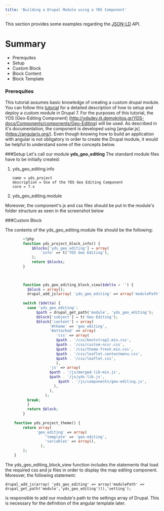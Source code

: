 ```yaml
---
title: 'Building a Drupal Module using a YDS Component'
---
```


This section provides some examples regarding the [JSON-LD](http://json-ld.org/) API.

Summary
=======
- Prerequites
- Setup
- Custom Block
- Block Content
- Block Template

### Prerequites
This tutorial assumes basic knowledge of creating a custom drupal module. You can follow this [tutorial](https://www.drupal.org/node/1074360) for a detailed description of how to setup and deploy a custom module in Drupal 7.
For the purposes of this tutorial, the YDS [Geo-Editing Component] (http://ydsdev.iit.demokritos.gr/YDS-docs/Components/components/Geo-Editing) will be used. As described in it's documentation, the component is developed using [angular.js] (https://angularjs.org/). Even though knowing how to build an application with angular is not obligatory in order to create the Drupal module, it would be helpful to understand some of the concepts below.


###Setup
Let's call our module **yds_geo_editing** The standard module files have to be initially created:

 1. yds_geo_editing.info
 
        name = yds_project
        description = Use of the YDS Geo Editing Component
        core = 7.x

 2. yds_geo_editing.module
 
Moreover, the component's js and css files should be put in the module's folder structure as seen in the screenshot below


###Custom Block

 The contents of the yds_geo_editing.module file should be the following:
 
```php
        <?php
        function yds_project_block_info() {
	        $blocks['yds_geo_editing'] = array(
		        'info' => t('YDS Geo Editing'),
	        );
	        return $blocks;
	    }
	    
	

        function yds_geo_editing_block_view($delta = '') {
	      $block = array();      
	      drupal_add_js(array( 'yds_geo_editing' => array('modulePath' => drupal_get_path('module','yds_geo_editing'))),'setting');
     
	    switch ($delta) {
          case 'yds_geo_editing':
	          $path = drupal_get_path('module', 'yds_geo_editing');
	          $block['subject'] = t('Geo Editing');
	          $block['content'] = array(
		            '#theme' => 'geo_editing',
		            '#attached' => array(
		               'css' => array(
		    		   $path . '/css/bootstrap2.min.css',
		    		   $path . '/css/custom-ncsr.css',
		    		   $path . '/css/theme-fresh.min.css',
		    		   $path . '/css/leaflet.contextmenu.css',
		    		   $path . '/css/leaflet.css',
		    		   ),
			    	'js' => array(
		          	$path . '/js/merged-lib-min.js',
		          	$path . '/js/yds-lib.js',
    			        $path . '/js/components/geo-editing.js',    
		              ),		  
		            ),
		          );
          break; 	  
	      }
	      return $block;
	    }
	    
	function yds_project_theme() {
  		return array(
			  'geo_editing' => array(
      			  'template' => 'geo-editing',
      			  'variables' => array(),
    			),	
  		);
	}
```

The yds_geo_editing_block_view function includes the statements that load the required css and js files in order to display the map editing component. Moreover, the following statement:

	drupal_add_js(array( 'yds_geo_editing' => array('modulePath' => drupal_get_path('module','yds_geo_editing'))),'setting');

is responsible to add our module's path to the settings array of Drupal. This is necessary for the definition of the angular template later.

